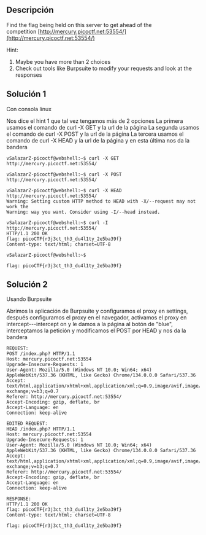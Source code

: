 ## Descripción 
Find the flag being held on this server to get ahead of the competition [http://mercury.picoctf.net:53554/](http://mercury.picoctf.net:53554/)

Hint:
1. Maybe you have more than 2 choices
2. Check out tools like Burpsuite to modify your requests and look at the responses
## Solución 1

Con consola linux

Nos dice el hint 1 que tal vez tengamos más de 2 opciones
La primera usamos el comando de curl -X GET y la url de la página
La segunda usamos el comando de curl -X POST y la url de la página
La tercera usamos el comando de curl -X HEAD y la url de la página y en esta última nos da la bandera

```
vSalazarZ-picoctf@webshell:~$ curl -X GET http://mercury.picoctf.net:53554/

vSalazarZ-picoctf@webshell:~$ curl -X POST http://mercury.picoctf.net:53554/

vSalazarZ-picoctf@webshell:~$ curl -X HEAD http://mercury.picoctf.net:53554/
Warning: Setting custom HTTP method to HEAD with -X/--request may not work the 
Warning: way you want. Consider using -I/--head instead.

vSalazarZ-picoctf@webshell:~$ curl -I http://mercury.picoctf.net:53554/
HTTP/1.1 200 OK
flag: picoCTF{r3j3ct_th3_du4l1ty_2e5ba39f}
Content-type: text/html; charset=UTF-8

vSalazarZ-picoctf@webshell:~$ 

flag: picoCTF{r3j3ct_th3_du4l1ty_2e5ba39f}

```

## Solución 2

Usando Burpsuite

Abrimos la aplicación de Burpsuite y configuramos el proxy en settings, después configuramos el proxy en el navegador, activamos el proxy en intercept---intercept on y le damos a la página al botón de "blue", interceptamos la petición y modificamos el POST por HEAD y nos da la bandera

```
REQUEST: 
POST /index.php? HTTP/1.1
Host: mercury.picoctf.net:53554
Upgrade-Insecure-Requests: 1
User-Agent: Mozilla/5.0 (Windows NT 10.0; Win64; x64) AppleWebKit/537.36 (KHTML, like Gecko) Chrome/134.0.0.0 Safari/537.36
Accept: text/html,application/xhtml+xml,application/xml;q=0.9,image/avif,image/webp,image/apng,*/*;q=0.8,application/signed-exchange;v=b3;q=0.7
Referer: http://mercury.picoctf.net:53554/
Accept-Encoding: gzip, deflate, br
Accept-Language: en
Connection: keep-alive

EDITED REQUEST:
HEAD /index.php? HTTP/1.1
Host: mercury.picoctf.net:53554
Upgrade-Insecure-Requests: 1
User-Agent: Mozilla/5.0 (Windows NT 10.0; Win64; x64) AppleWebKit/537.36 (KHTML, like Gecko) Chrome/134.0.0.0 Safari/537.36
Accept: text/html,application/xhtml+xml,application/xml;q=0.9,image/avif,image/webp,image/apng,*/*;q=0.8,application/signed-exchange;v=b3;q=0.7
Referer: http://mercury.picoctf.net:53554/
Accept-Encoding: gzip, deflate, br
Accept-Language: en
Connection: keep-alive

RESPONSE:
HTTP/1.1 200 OK
flag: picoCTF{r3j3ct_th3_du4l1ty_2e5ba39f}
Content-type: text/html; charset=UTF-8

flag: picoCTF{r3j3ct_th3_du4l1ty_2e5ba39f}

```

